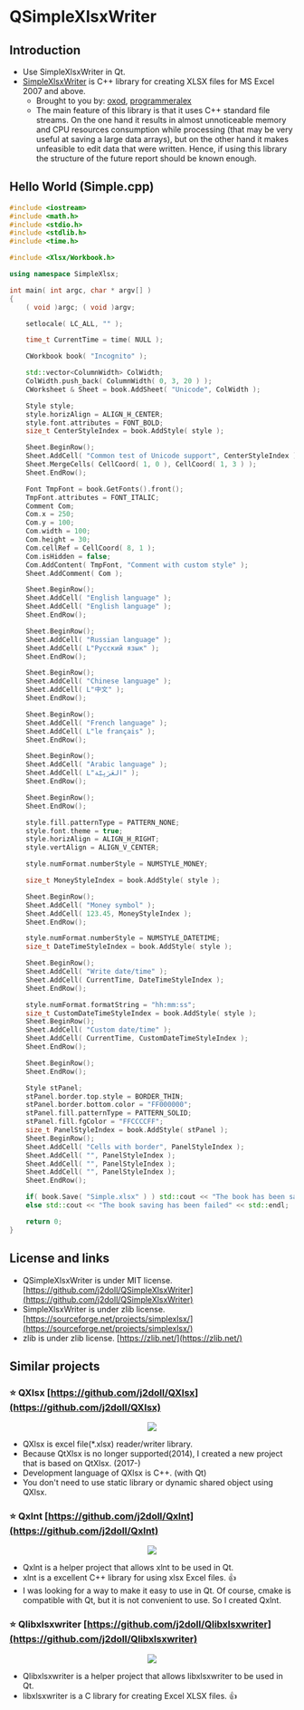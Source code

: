 # QSimpleXlsxWriter

## Introduction

- Use SimpleXlsxWriter in Qt. 
- [SimpleXlsxWriter](https://sourceforge.net/projects/simplexlsx/) is C++ library for creating XLSX files for MS Excel 2007 and above.
	- Brought to you by: [oxod](https://sourceforge.net/u/oxod/), [programmeralex](https://sourceforge.net/u/programmeralex/)
	- The main feature of this library is that it uses C++ standard file streams. On the one hand it results in almost unnoticeable memory and CPU resources consumption while processing (that may be very useful at saving a large data arrays), but on the other hand it makes unfeasible to edit data that were written. Hence, if using this library the structure of the future report should be known enough.

## Hello World (Simple.cpp)

```cpp
#include <iostream>
#include <math.h>
#include <stdio.h>
#include <stdlib.h>
#include <time.h>

#include <Xlsx/Workbook.h>

using namespace SimpleXlsx;

int main( int argc, char * argv[] )
{
    ( void )argc; ( void )argv;

    setlocale( LC_ALL, "" );

    time_t CurrentTime = time( NULL );

    CWorkbook book( "Incognito" );

    std::vector<ColumnWidth> ColWidth;
    ColWidth.push_back( ColumnWidth( 0, 3, 20 ) );
    CWorksheet & Sheet = book.AddSheet( "Unicode", ColWidth );

    Style style;
    style.horizAlign = ALIGN_H_CENTER;
    style.font.attributes = FONT_BOLD;
    size_t CenterStyleIndex = book.AddStyle( style );

    Sheet.BeginRow();
    Sheet.AddCell( "Common test of Unicode support", CenterStyleIndex );
    Sheet.MergeCells( CellCoord( 1, 0 ), CellCoord( 1, 3 ) );
    Sheet.EndRow();

    Font TmpFont = book.GetFonts().front();
    TmpFont.attributes = FONT_ITALIC;
    Comment Com;
    Com.x = 250;
    Com.y = 100;
    Com.width = 100;
    Com.height = 30;
    Com.cellRef = CellCoord( 8, 1 );
    Com.isHidden = false;
    Com.AddContent( TmpFont, "Comment with custom style" );
    Sheet.AddComment( Com );

    Sheet.BeginRow();
    Sheet.AddCell( "English language" );
    Sheet.AddCell( "English language" );
    Sheet.EndRow();

    Sheet.BeginRow();
    Sheet.AddCell( "Russian language" );
    Sheet.AddCell( L"Русский язык" );
    Sheet.EndRow();

    Sheet.BeginRow();
    Sheet.AddCell( "Chinese language" );
    Sheet.AddCell( L"中文" );
    Sheet.EndRow();

    Sheet.BeginRow();
    Sheet.AddCell( "French language" );
    Sheet.AddCell( L"le français" );
    Sheet.EndRow();

    Sheet.BeginRow();
    Sheet.AddCell( "Arabic language" );
    Sheet.AddCell( L"العَرَبِيَّة‎‎" );
    Sheet.EndRow();

    Sheet.BeginRow();
    Sheet.EndRow();

    style.fill.patternType = PATTERN_NONE;
    style.font.theme = true;
    style.horizAlign = ALIGN_H_RIGHT;
    style.vertAlign = ALIGN_V_CENTER;

    style.numFormat.numberStyle = NUMSTYLE_MONEY;

    size_t MoneyStyleIndex = book.AddStyle( style );

    Sheet.BeginRow();
    Sheet.AddCell( "Money symbol" );
    Sheet.AddCell( 123.45, MoneyStyleIndex );
    Sheet.EndRow();

    style.numFormat.numberStyle = NUMSTYLE_DATETIME;
    size_t DateTimeStyleIndex = book.AddStyle( style );

    Sheet.BeginRow();
    Sheet.AddCell( "Write date/time" );
    Sheet.AddCell( CurrentTime, DateTimeStyleIndex );
    Sheet.EndRow();

    style.numFormat.formatString = "hh:mm:ss";
    size_t CustomDateTimeStyleIndex = book.AddStyle( style );
    Sheet.BeginRow();
    Sheet.AddCell( "Custom date/time" );
    Sheet.AddCell( CurrentTime, CustomDateTimeStyleIndex );
    Sheet.EndRow();

    Sheet.BeginRow();
    Sheet.EndRow();

    Style stPanel;
    stPanel.border.top.style = BORDER_THIN;
    stPanel.border.bottom.color = "FF000000";
    stPanel.fill.patternType = PATTERN_SOLID;
    stPanel.fill.fgColor = "FFCCCCFF";
    size_t PanelStyleIndex = book.AddStyle( stPanel );
    Sheet.BeginRow();
    Sheet.AddCell( "Cells with border", PanelStyleIndex );
    Sheet.AddCell( "", PanelStyleIndex );
    Sheet.AddCell( "", PanelStyleIndex );
    Sheet.AddCell( "", PanelStyleIndex );
    Sheet.EndRow();

    if( book.Save( "Simple.xlsx" ) ) std::cout << "The book has been saved successfully" << std::endl;
    else std::cout << "The book saving has been failed" << std::endl;

    return 0;
}
```

## License and links
- QSimpleXlsxWriter is under MIT license. [https://github.com/j2doll/QSimpleXlsxWriter](https://github.com/j2doll/QSimpleXlsxWriter)
- SimpleXlsxWriter is under zlib license. [https://sourceforge.net/projects/simplexlsx/](https://sourceforge.net/projects/simplexlsx/)
- zlib is under zlib license. [https://zlib.net/](https://zlib.net/)

## Similar projects

### :star: <b>QXlsx</b> [https://github.com/j2doll/QXlsx](https://github.com/j2doll/QXlsx)

<p align="center"><img src="https://github.com/j2doll/QXlsx/raw/master/markdown.data/QXlsx-Desktop.png"></p>

- QXlsx is excel file(*.xlsx) reader/writer library.
- Because QtXlsx is no longer supported(2014), I created a new project that is based on QtXlsx. (2017-)
- Development language of QXlsx is C++. (with Qt)
- You don't need to use static library or dynamic shared object using QXlsx.

### :star: <b>Qxlnt</b> [https://github.com/j2doll/Qxlnt](https://github.com/j2doll/Qxlnt)

<p align="center"><img src="https://github.com/j2doll/Qxlnt/raw/master/markdown-data/Concept-QXlnt.jpg"></p>

- Qxlnt is a helper project that allows xlnt to be used in Qt.
- xlnt is a excellent C++ library for using xlsx Excel files. :+1:
- I was looking for a way to make it easy to use in Qt. Of course, cmake is compatible with Qt, but it is not convenient to use. So I created Qxlnt.

### :star: <b>Qlibxlsxwriter</b> [https://github.com/j2doll/Qlibxlsxwriter](https://github.com/j2doll/Qlibxlsxwriter)

<p align="center"><img src="https://github.com/j2doll/Qlibxlsxwriter/raw/master/markdown.data/logo.png"></p>

- Qlibxlsxwriter is a helper project that allows libxlsxwriter to be used in Qt.
- libxlsxwriter is a C library for creating Excel XLSX files. :+1:

